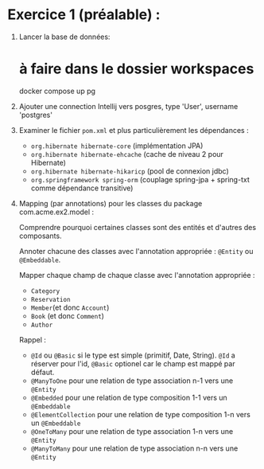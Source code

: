 # Exercice 1 (préalable) :

1. Lancer la base de données:

    # à faire dans le dossier workspaces
    docker compose up pg

2. Ajouter une connection Intellij vers posgres, type 'User', username 'postgres' 

3. Examiner le fichier `pom.xml` et plus particulièrement les dépendances : 
   * `org.hibernate hibernate-core` (implémentation JPA)
   * `org.hibernate hibernate-ehcache` (cache de niveau 2 pour Hibernate)
   * `org.hibernate hibernate-hikaricp` (pool de connexion jdbc)
   * `org.springframework spring-orm` (couplage spring-jpa + spring-txt comme dépendance transitive)

4. Mapping (par annotations) pour les classes du package com.acme.ex2.model : 
   
   Comprendre pourquoi certaines classes sont des entités et d'autres des composants.
   
   Annoter chacune des classes avec l'annotation appropriée : `@Entity` ou `@Embeddable`.
   
   Mapper chaque champ de chaque classe avec l'annotation appropriée : 
   * `Category`
   * `Reservation`
   * `Member`(et donc `Account`)
   * `Book` (et donc `Comment`)
   * `Author`

   Rappel :
   * `@Id` ou `@Basic` si le type est simple (primitif, Date, String). `@Id` a réserver pour l'id, `@Basic` optionel car le champ est mappé par défaut.
   * `@ManyToOne` pour une relation de type association n-1 vers une `@Entity`
   * `@Embedded` pour une relation de type composition 1-1 vers un `@Embeddable`
   * `@ElementCollection` pour une relation de type composition 1-n vers un `@Embeddable`
   * `@OneToMany` pour une relation de type association 1-n vers une `@Entity`
   * `@ManyToMany` pour une relation de type association n-n vers une `@Entity`